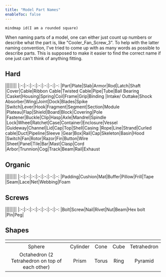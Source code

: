 ```yaml
---
title: "Model Part Names"
enableToc: false
---
```



```mermaid
mindmap id(I am a rounded square)
```
When naming parts of a model, one can either just count up numbers or describe what the part is, like "Cooler_Fan_Screw_3". To help with the latter naming convention, I've tried to come up with as many words as possible to describe parts. This is supposed to make it easier to find the correct name if one just can't think of anything fitting.

## Hard
|<!-- -->|<!-- -->|<!-- -->|<!-- -->|<!-- -->|<!-- -->|<!-- -->|<!-- -->
|:-:|:-:|:-:|:-:|:-:|:-:|:-:
|Part|Plate|Slab|Armor|Rod|Latch|Shaft
|Cover|Cable|Ribbon Cable|Twisted Cable|Pipe|Tube|Ball Bearing
|Casket|Housing|Spring|Coil|Frame|Grip|Binding
|Intake/ Outtake|Shock Absorber|Wing|Joint|Dock|Blades|Spike
|Switch|Lever|Hook|Fragment|Segment|Section|Module
|Plateau|Flap|Shield|Board|Block|Covering|Pole
|Fastener|Buckle|Clip|Hasp|Axle|Mandrel|Spindle
|Lock|Wheel|Ratchet|Case|Container|Enclosure|Vessel
|Guideway|Channel|Lid|Cap|Top|Shell|Casing
|Rope|Line|Strand|Curled cable|Duct|Pipeline|Sleeve
|Gear|Box|Rail|Cap|Skeleton|Basin|Hood
|Switch|Fan|Rotor|Razor|Fin|Button|Wire
|Sheet|Panel|Tile|Bar|Mast|Clasp|Cord
|Arbor|Trunnion|Cog|Track|Beam|Rail|Exhaust


## Organic
|<!-- -->|<!-- -->|<!-- -->|<!-- -->|<!-- -->|<!-- -->|<!-- -->|<!-- -->
|:-:|:-:|:-:|:-:|:-:|:-:|:-:
|Padding|Cushion|Mat|Buffer|Pillow|Frill|Tape
|Seam|Lace|Net|Webbing|Foam


## Screws
|<!-- -->|<!-- -->|<!-- -->|<!-- -->|<!-- -->|<!-- -->|<!-- -->|<!-- -->
|:-:|:-:|:-:|:-:|:-:|:-:|:-:
|Bolt|Screw|Nail|Rivet|Nut|Beam|Hex bolt
|Pin|Peg|


## Shapes
|<!-- -->|<!-- -->|<!-- -->|<!-- -->|<!-- -->
|:-:|:-:|:-:|:-:|:-:
|Sphere|Cylinder|Cone|Cube|Tetrahedron|
|Octahedron (2 Tetrahedron on top of each other)|Prism|Torus|Ring|Pyramid|
